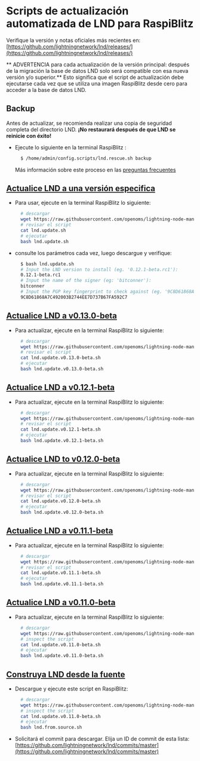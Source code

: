 # Scripts de actualización automatizada de LND para RaspiBlitz

Verifique la versión y notas oficiales más recientes en: [https://github.com/lightningnetwork/lnd/releases/](https://github.com/lightningnetwork/lnd/releases/)

** ADVERTENCIA para cada actualización de la versión principal: después de la migración la base de datos LND solo será compatible con esa nueva versión y/o superior.**
Esto significa que el script de actualización debe ejecutarse cada vez que se utiliza una imagen RaspiBlitz desde cero para acceder a la base de datos LND.

## Backup

Antes de actualizar, se recomienda realizar una copia de seguridad completa del directorio LND.
**¡No restaurará después de que LND se reinicie con éxito!**

* Ejecute lo siguiente en la terminal RaspiBlitz :

  ```bash
    $ /home/admin/config.scripts/lnd.rescue.sh backup
  ```

  Más información sobre este proceso en las [preguntas frecuentes](https://github.com/rootzoll/raspiblitz/blob/master/FAQ.md#2-making-a-complete-lnd-data-backup)

## [Actualice LND a una versión especifica](https://github.com/openoms/lightning-node-management/tree/4d79ea41252f3fb2729aa9c2bd2be591b7c98299/lnd.updates/lnd.update.sh)

* Para usar, ejecute en la terminal RaspiBlitz lo siguiente:

  ```bash
    # descargar
    wget https://raw.githubusercontent.com/openoms/lightning-node-management/master/lnd.updates/lnd.update.sh
    # revisar el script
    cat lnd.update.sh
    # ejecutar
    bash lnd.update.sh
  ```

* consulte los parámetros cada vez, luego descargue y verifique:

  ```bash
    $ bash lnd.update.sh
    # Input the LND version to install (eg. '0.12.1-beta.rc1'):
    0.12.1-beta.rc1
    # Input the name of the signer (eg: 'bitconner'):
    bitconner
    # Input the PGP key fingerprint to check against (eg. '9C8D61868A7C492003B2744EE7D737B67FA592C7'):
    9C8D61868A7C492003B2744EE7D737B67FA592C7
  ```

## [Actualice LND a v0.13.0-beta](https://github.com/openoms/lightning-node-management/blob/master/lnd.updates/lnd.update.v0.13.0-beta.sh)

* Para actualizar, ejecute en la terminal RaspiBlitz lo siguiente:

  ```bash
    # descargar
    wget https://raw.githubusercontent.com/openoms/lightning-node-management/master/lnd.updates/lnd.update.v0.13.0-beta.sh
    # revisar el script
    cat lnd.update.v0.13.0-beta.sh
    # ejecutar
    bash lnd.update.v0.13.0-beta.sh
  ```

## [Actualice LND a v0.12.1-beta](https://github.com/openoms/lightning-node-management/tree/4d79ea41252f3fb2729aa9c2bd2be591b7c98299/lnd.updates/lnd.update.v0.12.1-beta.sh)
* Para actualizar, ejecute en la terminal RaspiBlitz lo siguiente:

  ```bash
    # descargar
    wget https://raw.githubusercontent.com/openoms/lightning-node-management/master/lnd.updates/lnd.update.v0.12.1-beta.sh
    # revisar el script
    cat lnd.update.v0.12.1-beta.sh
    # ejecutar
    bash lnd.update.v0.12.1-beta.sh
  ```

## [Actualice LND to v0.12.0-beta](https://github.com/openoms/lightning-node-management/blob/master/lnd.updates/lnd.update.v0.12.0-beta.sh)

* Para actualizar, ejecute en la terminal RaspiBlitz lo siguiente:

  ```bash
    # descargar
    wget https://raw.githubusercontent.com/openoms/lightning-node-management/master/lnd.updates/lnd.update.v0.12.0-beta.sh
    # revisar el script
    cat lnd.update.v0.12.0-beta.sh
    # ejecutar
    bash lnd.update.v0.12.0-beta.sh
  ```

## [Actualice LND a v0.11.1-beta](https://github.com/openoms/lightning-node-management/blob/master/lnd.updates/lnd.update.v0.11.1-beta.sh)

* Para actualizar, ejecute en la terminal RaspiBlitz lo siguiente:

  ```bash
    # descargar
    wget https://raw.githubusercontent.com/openoms/lightning-node-management/master/lnd.updates/lnd.update.v0.11.1-beta.sh
    # revisar el script
    cat lnd.update.v0.11.1-beta.sh
    # ejecutar
    bash lnd.update.v0.11.1-beta.sh
  ```

## [Actualice LND a v0.11.0-beta](https://github.com/openoms/lightning-node-management/blob/master/lnd.updates/lnd.update.v0.11.0-beta.sh)

* Para actualizar, ejecute en la terminal RaspiBlitz lo siguiente:

  ```bash
    # descargar
    wget https://raw.githubusercontent.com/openoms/lightning-node-management/master/lnd.updates/lnd.update.v0.11.0-beta.sh
    # inspect the script
    cat lnd.update.v0.11.0-beta.sh
    # ejecutar
    bash lnd.update.v0.11.0-beta.sh
  ```

## [Construya LND desde la fuente](https://github.com/openoms/lightning-node-management/tree/4d79ea41252f3fb2729aa9c2bd2be591b7c98299/lnd.updates/lnd.from.source.sh)

* Descargue y ejecute este script en RaspiBlitz:

  ```bash
    # descargar
    wget https://raw.githubusercontent.com/openoms/lightning-node-management/master/lnd.updates/lnd.from.source.sh
    # inspect the script
    cat lnd.update.v0.11.0-beta.sh
    # ejecutar
    bash lnd.from.source.sh
  ```

* Solicitará el commit para descargar. Elija un ID de commit de esta lista: [https://github.com/lightningnetwork/lnd/commits/master](https://github.com/lightningnetwork/lnd/commits/master)
